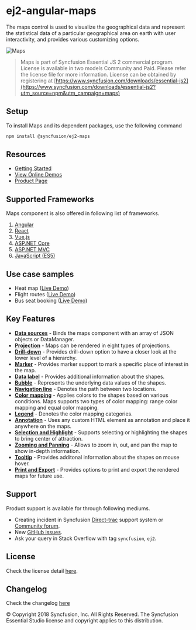 # ej2-angular-maps

The maps control is used to visualize the geographical data and represent the statistical data of a particular geographical area on earth with user interactivity, and provides various customizing options. 

![Maps](https://ej2.syncfusion.com/products/images/maps/readme.gif)

> Maps is part of Syncfusion Essential JS 2 commercial program. License is available in two models Community and Paid. Please refer the license file for more information. License can be obtained by registering at [https://www.syncfusion.com/downloads/essential-js2](https://www.syncfusion.com/downloads/essential-js2?utm_source=npm&utm_campaign=maps)

## Setup

To install Maps and its dependent packages, use the following command

```sh
npm install @syncfusion/ej2-maps
```

## Resources

* [Getting Started](https://ej2.syncfusion.com/angular/documentation/maps/getting-started.html)
* [View Online Demos](https://ej2.syncfusion.com/angular/demos/#/material/maps/default)
* [Product Page](https://www.syncfusion.com/products/angular/maps)

## Supported Frameworks

Maps component is also offered in following list of frameworks.

1. [Angular](https://www.npmjs.com/package/@syncfusion/ej2-ng-maps?utm_source=npm&utm_campaign=maps)
2. [React](https://www.npmjs.com/package/@syncfusion/ej2-react-maps?utm_source=npm&utm_campaign=maps)
3. [Vue.js](https://www.npmjs.com/package/@syncfusion/ej2-vue-maps?utm_source=npm&utm_campaign=maps)
4. [ASP.NET Core](https://aspdotnetcore.syncfusion.com/Maps/Default#/material)
5. [ASP.NET MVC](https://aspnetmvc.syncfusion.com/Maps/Default#/material)
6. [JavaScript (ES5)](https://www.syncfusion.com/products/javascript/maps)

## Use case samples

* Heat map ([Live Demo](https://ej2.syncfusion.com/angular/demos/#/material/maps/heatmap))
* Flight routes ([Live Demo](https://ej2.syncfusion.com/angular/demos/#/material/maps/curvedlines))
* Bus seat booking ([Live Demo](https://ej2.syncfusion.com/angular/demos/#/material/maps/seatSelection))

## Key Features

* [**Data sources**](https://ej2.syncfusion.com/angular/demos/#/material/maps/default) - Binds the maps component with an array of JSON objects or DataManager.
* [**Projection**](https://ej2.syncfusion.com/angular/demos/#/material/maps/projection) - Maps can be rendered in eight types of projections.
* [**Drill-down**](https://ej2.syncfusion.com/angular/demos/#/material/maps/drilldown) - Provides drill-down option to have a closer look at the lower level of a hierarchy.
* [**Marker**](https://ej2.syncfusion.com/angular/demos/#/material/maps/marker) - Provides marker support to mark a specific place of interest in the map.
* [**Data label**](https://ej2.syncfusion.com/angular/demos/#/material/maps/labels) - Provides additional information about the shapes.
* [**Bubble**](https://ej2.syncfusion.com/angular/demos/#/material/maps/bubble) - Represents the underlying data values of the shapes.
* [**Navigation line**](https://ej2.syncfusion.com/angular/demos/#/material/maps/navigationLines) - Denotes the path between two locations.
* [**Color mapping**](https://ej2.syncfusion.com/angular/demos/#/material/maps/labels) - Applies colors to the shapes based on various conditions. Maps supports two types of color mapping: range color mapping and equal color mapping.
* [**Legend**](https://ej2.syncfusion.com/angular/demos/#/material/maps/legend) - Denotes the color mapping categories.
* [**Annotation**](https://ej2.syncfusion.com/angular/demos/#/material/maps/annotation) - Uses any custom HTML element as annotation and place it anywhere on the maps.
* [**Selection and Highlight**](https://ej2.syncfusion.com/angular/demos/#/material/maps/selection) - Supports selecting or highlighting the shapes to bring center of attraction.
* [**Zooming and Panning**](https://ej2.syncfusion.com/angular/demos/#/material/maps/zooming) - Allows to zoom in, out, and pan the map to show in-depth information.
* [**Tooltip**](https://ej2.syncfusion.com/angular/demos/#/material/maps/tooltip) - Provides additonal information about the shapes on mouse hover.
* [**Print and Export**](https://ej2.syncfusion.com/angular/demos/#/material/maps/print) - Provides options to print and export the rendered maps for future use.

## Support

Product support is available for through following mediums.

* Creating incident in Syncfusion [Direct-trac](https://www.syncfusion.com/support/directtrac/incidents?utm_source=npm&utm_campaign=maps) support system or [Community forum](https://www.syncfusion.com/forums/essential-js2?utm_source=npm&utm_campaign=maps).
* New [GitHub issues](https://github.com/syncfusion/ej2-maps/issues).
* Ask your query in Stack Overflow with tag `syncfusion`, `ej2`.

## License

Check the license detail [here](https://github.com/syncfusion/ej2/blob/master/license?utm_source=npm&utm_campaign=maps).

## Changelog

Check the changelog [here](https://github.com/syncfusion/ej2-maps/blob/master/CHANGELOG.md?utm_source=npm&utm_campaign=maps)

© Copyright 2018 Syncfusion, Inc. All Rights Reserved. The Syncfusion Essential Studio license and copyright applies to this distribution.